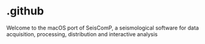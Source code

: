 # .github
Welcome to the macOS port of SeisComP, a seismological software for data acquisition, processing, distribution and interactive analysis

